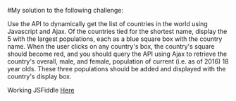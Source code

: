 #My solution to the following challenge:

Use the API to dynamically get the list of countries in the world using Javascript and Ajax. Of the countries tied for the shortest name, display the 5 with the largest populations, each as a blue square box with the country name. When the user clicks on any country's box, the country's square should become red, and you should query the API using Ajax to retrieve the country's overall, male, and female, population of current (i.e. as of 2016) 18 year olds. These three populations should be added and displayed with the country's display box.  

Working JSFiddle <a href="https://jsfiddle.net/t86ukL1b/" target="_blank">Here</a>
